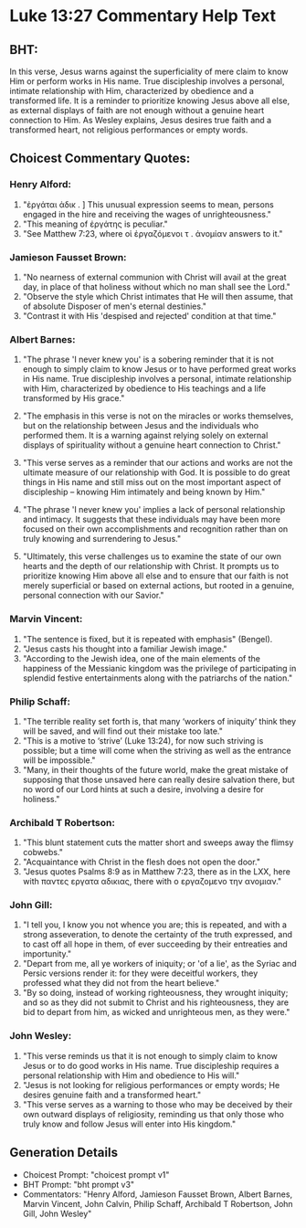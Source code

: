 # Luke 13:27 Commentary Help Text

## BHT:
In this verse, Jesus warns against the superficiality of mere claim to know Him or perform works in His name. True discipleship involves a personal, intimate relationship with Him, characterized by obedience and a transformed life. It is a reminder to prioritize knowing Jesus above all else, as external displays of faith are not enough without a genuine heart connection to Him. As Wesley explains, Jesus desires true faith and a transformed heart, not religious performances or empty words.

## Choicest Commentary Quotes:
### Henry Alford:
1. "ἐργάται ἀδικ . ] This unusual expression seems to mean, persons engaged in the hire and receiving the wages of unrighteousness."
2. "This meaning of ἐργάτης is peculiar."
3. "See Matthew 7:23, where οἱ ἐργαζόμενοι τ . ἀνομίαν answers to it."

### Jamieson Fausset Brown:
1. "No nearness of external communion with Christ will avail at the great day, in place of that holiness without which no man shall see the Lord."
2. "Observe the style which Christ intimates that He will then assume, that of absolute Disposer of men's eternal destinies."
3. "Contrast it with His 'despised and rejected' condition at that time."

### Albert Barnes:
1. "The phrase 'I never knew you' is a sobering reminder that it is not enough to simply claim to know Jesus or to have performed great works in His name. True discipleship involves a personal, intimate relationship with Him, characterized by obedience to His teachings and a life transformed by His grace."

2. "The emphasis in this verse is not on the miracles or works themselves, but on the relationship between Jesus and the individuals who performed them. It is a warning against relying solely on external displays of spirituality without a genuine heart connection to Christ."

3. "This verse serves as a reminder that our actions and works are not the ultimate measure of our relationship with God. It is possible to do great things in His name and still miss out on the most important aspect of discipleship – knowing Him intimately and being known by Him."

4. "The phrase 'I never knew you' implies a lack of personal relationship and intimacy. It suggests that these individuals may have been more focused on their own accomplishments and recognition rather than on truly knowing and surrendering to Jesus."

5. "Ultimately, this verse challenges us to examine the state of our own hearts and the depth of our relationship with Christ. It prompts us to prioritize knowing Him above all else and to ensure that our faith is not merely superficial or based on external actions, but rooted in a genuine, personal connection with our Savior."

### Marvin Vincent:
1. "The sentence is fixed, but it is repeated with emphasis" (Bengel).
2. "Jesus casts his thought into a familiar Jewish image."
3. "According to the Jewish idea, one of the main elements of the happiness of the Messianic kingdom was the privilege of participating in splendid festive entertainments along with the patriarchs of the nation."

### Philip Schaff:
1. "The terrible reality set forth is, that many ‘workers of iniquity’ think they will be saved, and will find out their mistake too late." 
2. "This is a motive to ‘strive’ (Luke 13:24), for now such striving is possible; but a time will come when the striving as well as the entrance will be impossible." 
3. "Many, in their thoughts of the future world, make the great mistake of supposing that those unsaved here can really desire salvation there, but no word of our Lord hints at such a desire, involving a desire for holiness."

### Archibald T Robertson:
1. "This blunt statement cuts the matter short and sweeps away the flimsy cobwebs."
2. "Acquaintance with Christ in the flesh does not open the door."
3. "Jesus quotes Psalms 8:9 as in Matthew 7:23, there as in the LXX, here with παντες εργατα αδικιας, there with ο εργαζομενο την ανομιαν."

### John Gill:
1. "I tell you, I know you not whence you are; this is repeated, and with a strong asseveration, to denote the certainty of the truth expressed, and to cast off all hope in them, of ever succeeding by their entreaties and importunity."
2. "Depart from me, all ye workers of iniquity; or 'of a lie', as the Syriac and Persic versions render it: for they were deceitful workers, they professed what they did not from the heart believe."
3. "By so doing, instead of working righteousness, they wrought iniquity; and so as they did not submit to Christ and his righteousness, they are bid to depart from him, as wicked and unrighteous men, as they were."

### John Wesley:
1. "This verse reminds us that it is not enough to simply claim to know Jesus or to do good works in His name. True discipleship requires a personal relationship with Him and obedience to His will."
2. "Jesus is not looking for religious performances or empty words; He desires genuine faith and a transformed heart."
3. "This verse serves as a warning to those who may be deceived by their own outward displays of religiosity, reminding us that only those who truly know and follow Jesus will enter into His kingdom."


## Generation Details
- Choicest Prompt: "choicest prompt v1"
- BHT Prompt: "bht prompt v3"
- Commentators: "Henry Alford, Jamieson Fausset Brown, Albert Barnes, Marvin Vincent, John Calvin, Philip Schaff, Archibald T Robertson, John Gill, John Wesley"
